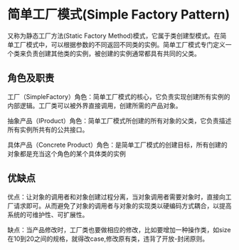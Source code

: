 # 简单工厂模式(Simple Factory Pattern)

又称为静态工厂方法(Static Factory Method)模式，它属于类创建型模式。在简单工厂模式中，可以根据参数的不同返回不同类的实例。简单工厂模式专门定义一个类来负责创建其他类的实例，被创建的实例通常都具有共同的父类。

## 角色及职责  

工厂（SimpleFactory）角色：简单工厂模式的核心，它负责实现创建所有实例的内部逻辑。工厂类可以被外界直接调用，创建所需的产品对象。

抽象产品（IProduct）角色：简单工厂模式所创建的所有对象的父类，它负责描述所有实例所共有的公共接口。

具体产品（Concrete Product）角色：是简单工厂模式的创建目标，所有创建的对象都是充当这个角色的某个具体类的实例


## 优缺点
优点：让对象的调用者和对象创建过程分离，当对象调用者需要对象时，直接向工厂请求即可。从而避免了对象的调用者与对象的实现类以硬编码方式耦合，以提高系统的可维护性、可扩展性。

缺点：当产品修改时，工厂类也要做相应的修改，比如要增加一种操作类，如size在10到20之间的规格，就得改case,修改原有类，违背了开放-封闭原则。